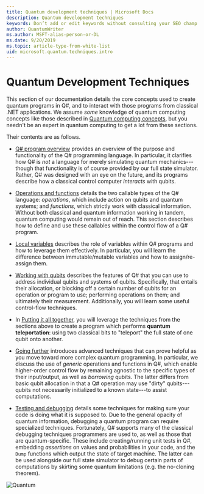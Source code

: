 ```yaml
---
title: Quantum development techniques | Microsoft Docs 
description: Quantum development techniques 
keywords: Don’t add or edit keywords without consulting your SEO champ.
author: QuantumWriter
ms.author: MSFT-alias-person-or-DL
ms.date: 9/20/2019
ms.topic: article-type-from-white-list
uid: microsoft.quantum.techniques.intro
---
```



# Quantum Development Techniques

This section of our documentation details the core concepts used to create quantum programs in Q#, and to interact with those programs from classical .NET applications.
We assume *some* knowledge of quantum computing concepts like those described in [Quantum computing concepts](xref:microsoft.quantum.concepts.intro), but you needn't be an expert in quantum computing to get a lot from these sections.

Their contents are as follows.

- [Q# program overview](xref:microsoft.quantum.techniques.file-structure) provides an overview of the purpose and functionality of the Q# programming language. 
	In particular, it clarifies how Q# is *not* a language for merely simulating quantum mechanics---though that functionality is of course provided by our full state simulator. 
	Rather, Q# was designed with an eye on the future, and its programs describe how a classical control computer *interacts* with qubits. 

- [Operations and functions](xref:microsoft.quantum.techniques.opsandfunctions) details the two callable types of the Q# language: *operations*, which include action on qubits and quantum systems; and *functions*, which strictly work with classical information. 
	Without both classical and quantum information working in tandem, quantum computing would remain out of reach. 
	This section describes how to define and use these callables within the control flow of a Q# program.

- [Local variables](xref:microsoft.quantum.techniques.local-variables) describes the role of variables within Q# programs and how to leverage them effectively. 
	In particular, you will learn the difference between immutable/mutable variables and how to assign/re-assign them.

- [Working with qubits](xref:microsoft.quantum.techniques.qubits) describes the features of Q# that you can use to address individual qubits and systems of qubits. 
	Specifically, that entails their allocation, or blocking off a certain number of qubits for an operation or program to use; performing operations on them; and ultimately their measurement. 
	Additionally, you will learn some useful control-flow techniques.

- In [Putting it all together](xref:microsoft.quantum.techniques.puttingittogether), you will leverage the techniques from the sections above to create a program which performs **quantum teleportation**: using two classical bits to "teleport" the full state of one qubit onto another.

- [Going further](xref:microsoft.quantum.techniques.going-further) introduces advanced techniques that can prove helpful as you move toward more complex quantum programming. 
	In particular, we discuss the use of *generic* operations and functions in Q#, which enable higher-order control flow by remaining agnostic to the specific types of their input/output, as well as *borrowing* qubits. 
	The latter differs from basic qubit allocation in that a Q# operation may use "dirty" qubits---qubits not necessarily initialized to a known state---to assist computations.

- [Testing and debugging](xref:microsoft.quantum.techniques.testing-and-debugging) details some techniques for making sure your code is doing what it is supposed to. 
	Due to the general opacity of quantum information, debugging a quantum program can require specialized techniques. 
	Fortunately, Q# supports many of the classical debugging techniques programmers are used to, as well as those that are quantum-specific. These include creating/running unit tests in Q#, embedding *assertions* on values and probabilities in your code, and the `Dump` functions which output the state of target machine. 
	The latter can be used alongside our full state simulator to debug certain parts of computations by skirting some quantum limitations (e.g. the no-cloning theorem).


![Quantum](~/media/mobius_strip_preview.png)


